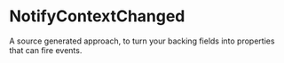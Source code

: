 # NotifyContextChanged
A source generated approach, to turn your backing fields into properties that can fire events.
